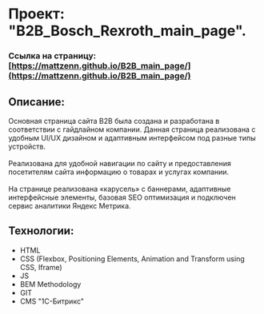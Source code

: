 # Проект: "B2B_Bosch_Rexroth_main_page".

### Ссылка на страницу: [https://mattzenn.github.io/B2B_main_page/](https://mattzenn.github.io/B2B_main_page/)

## Описание:

Основная страница сайта B2B была создана и разработана в соответствии с гайдлайном компании. Данная страница реализована с удобным UI/UX дизайном и адаптивным интерфейсом под разные типы устройств.<br><br>Реализована для удобной навигации по сайту и предоставления посетителям сайта информацию о товарах и услугах компании.<br><br>На странице реализована «карусель» с баннерами, адаптивные интерфейсные элементы, базовая SEO оптимизация и подключен сервис аналитики Яндекс Метрика.

## Технологии:

* HTML
* CSS (Flexbox, Positioning Elements, Animation and Transform using CSS, Iframe)
* JS
* BEM Methodology
* GIT
* CMS "1С-Битрикс"
